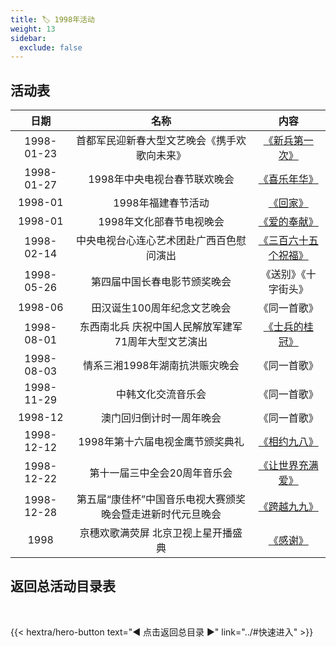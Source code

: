 ```yaml
---
title: 🏷️ 1998年活动
weight: 13
sidebar:
  exclude: false
---
```


## 活动表

|日期|名称|内容|
|:-----:|:-----:|:-----:|
|1998-01-23|首都军民迎新春大型文艺晚会《携手欢歌向未来》|[《新兵第一次》](../1998/19980127/#首都军民迎新春大型文艺晚会携手欢歌向未来)|
|1998-01-27|1998年中央电视台春节联欢晚会|[《喜乐年华》](../1998/19980127/#1998年中央电视台春节联欢晚会)|
|1998-01|1998年福建春节活动|[《回家》](../1998/19980127/#1998年福建春节活动)|
|1998-01|1998年文化部春节电视晚会|[《爱的奉献》](../1998/19980127/#1998年文化部春节电视晚会)|
|1998-02-14|中央电视台心连心艺术团赴广西百色慰问演出|[《三百六十五个祝福》](../1998/19980214/)|
|1998-05-26|第四届中国长春电影节颁奖晚会|《送别》《十字街头》|
|1998-06|田汉诞生100周年纪念文艺晚会|《同一首歌》|
|1998-08-01|东西南北兵 庆祝中国人民解放军建军71周年大型文艺演出|[《士兵的桂冠》](../1998/19980801/)|
|1998-08-03|情系三湘1998年湖南抗洪赈灾晚会|《同一首歌》|
|1998-11-29|中韩文化交流音乐会|《同一首歌》|
|1998-12|澳门回归倒计时一周年晚会|《同一首歌》|
|1998-12-12|1998年第十六届电视金鹰节颁奖典礼|[《相约九八》](../1998/19981212/)|
|1998-12-22|第十一届三中全会20周年音乐会|[《让世界充满爱》](../1998/19981222/)|
|1998-12-28|第五届“康佳杯”中国音乐电视大赛颁奖晚会暨走进新时代元旦晚会|[《跨越九九》](../1998/19981228/)|
|1998|京穗欢歌满荧屏 北京卫视上星开播盛典|[《感谢》](../1998/1998/)|




## 返回总活动目录表

<br>

{{< hextra/hero-button text="◀ 点击返回总目录 ▶" link="../#快速进入" >}}